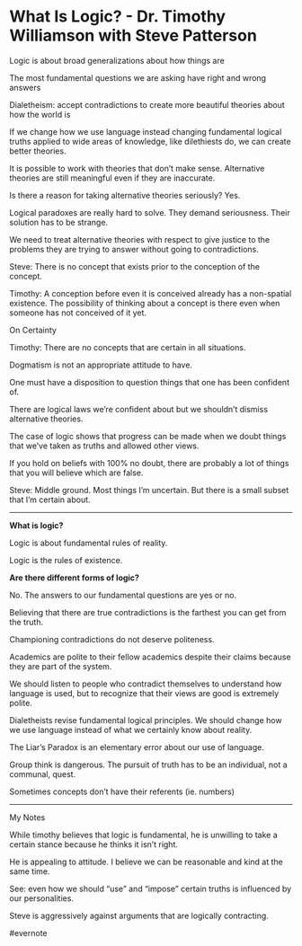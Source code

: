 # What Is Logic? - Dr. Timothy Williamson with Steve Patterson

Logic is about broad generalizations about how things are

The most fundamental questions we are asking have right and wrong answers

Dialetheism: accept contradictions to create more beautiful theories about how the world is

If we change how we use language instead changing fundamental logical truths applied to wide areas of knowledge, like dilethiests do, we can create better theories.

It is possible to work with theories that don’t make sense. Alternative theories are still meaningful even if they are inaccurate.

Is there a reason for taking alternative theories seriously? Yes.

Logical paradoxes are really hard to solve. They demand seriousness. Their solution has to be strange.

We need to treat alternative theories with respect to give justice to the problems they are trying to answer without going to contradictions.

Steve: There is no concept that exists prior to the conception of the concept.

Timothy: A conception before even it is conceived already has a non-spatial existence. The possibility of thinking about a concept is there even when someone has not conceived of it yet.

On Certainty

Timothy: There are no concepts that are certain in all situations.

Dogmatism is not an appropriate attitude to have.

One must have a disposition to question things that one has been confident of.

There are logical laws we’re confident about but we shouldn’t dismiss alternative theories.

The case of logic shows that progress can be made when we doubt things that we’ve taken as truths and allowed other views.

If you hold on beliefs with 100% no doubt, there are probably a lot of things that you will believe which are false.

Steve: Middle ground. Most things I’m uncertain. But there is a small subset that I’m certain about.

---

**What is logic?**

Logic is about fundamental rules of reality.

Logic is the rules of existence.

**Are there different forms of logic?**

No. The answers to our fundamental questions are yes or no.

Believing that there are true contradictions is the farthest you can get from the truth.

Championing contradictions do not deserve politeness.

Academics are polite to their fellow academics despite their claims because they are part of the system.

We should listen to people who contradict themselves to understand how language is used, but to recognize that their views are good is extremely polite.

Dialetheists revise fundamental logical principles. We should change how we use language instead of what we certainly know about reality.

The Liar’s Paradox is an elementary error about our use of language.

Group think is dangerous. The pursuit of truth has to be an individual, not a communal, quest.

Sometimes concepts don’t have their referents (ie. numbers)

---

My Notes

While timothy believes that logic is fundamental, he is unwilling to take a certain stance because he thinks it isn’t right.

He is appealing to attitude. I believe we can be reasonable and kind at the same time.

See: even how we should “use” and “impose” certain truths is influenced by our personalities.

Steve is aggressively against arguments that are logically contracting.

\#evernote

